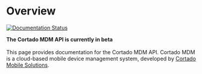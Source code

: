 # Overview

[![Documentation Status](https://readthedocs.org/projects/cortado-mdm-api-documentation/badge/?version=latest)](https://docs.cortado.com/en/latest/?badge=latest)

**The Cortado MDM API is currently in beta**<br><br>
This page provides documentation for the Cortado MDM API. Cortado MDM is a cloud-based mobile device management system, developed by [Cortado Mobile Solutions](https://www.cortado.com).

      